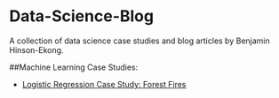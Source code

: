 # Data-Science-Blog
A collection of data science case studies and blog articles by Benjamin Hinson-Ekong.

##Machine Learning Case Studies:

- [Logistic Regression Case Study: Forest Fires](./Logistic%20Regression%20Case%20Study%20%E2%80%94%20Forest%20Fires%20(In%20R).md)
